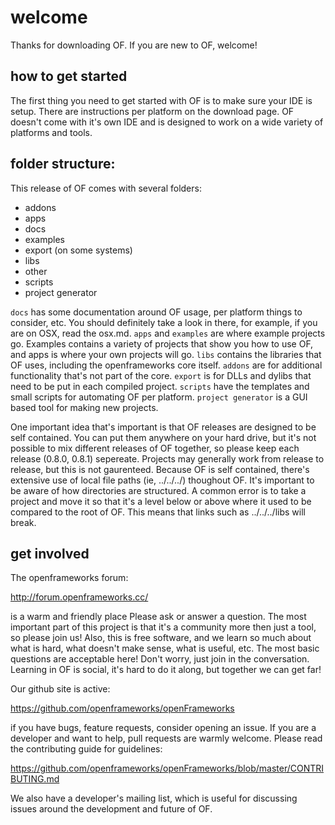 

# welcome

Thanks for downloading OF.  If you are new to OF, welcome!

## how to get started

The first thing you need to get started with OF is to make sure your IDE is setup.  There are instructions per platform on the download page.  OF doesn't come with it's own IDE and is designed to work on a wide variety of platforms and tools. 

## folder structure: 

This release of OF comes with several folders: 

* addons
* apps
* docs
* examples
* export (on some systems)
* libs
* other
* scripts
* project generator


`docs` has some documentation around OF usage, per platform things to consider, etc. You should definitely take a look in there, for example, if you are on OSX, read the osx.md.   `apps` and `examples` are where example projects go.  Examples contains a variety of projects that show you how to use OF, and apps is where your own projects will go.  `libs` contains the libraries that OF uses, including the openframeworks core itself.  `addons` are for additional functionality that's not part of the core.  `export` is for DLLs and dylibs that need to be put in each compiled project.  `scripts` have the templates and small scripts for automating OF per platform. `project generator` is a GUI based tool for making new projects. 

One important idea that's important is that OF releases are designed to be self contained.  You can put them anywhere on your hard drive, but it's not possible to mix different releases of OF together, so please keep each release (0.8.0, 0.8.1) sepereate.  Projects may generally work from release to release, but this is not gaurenteed.   Because OF is self contained, there's extensive use of local file paths (ie, ../../../) thoughout OF.  It's important to be aware of how directories are structured.  A common error is to take a project and move it so that it's a level below or above where it used to be compared to the root of OF.  This means that links such as ../../../libs will break.  

## get involved

The openframeworks forum:

http://forum.openframeworks.cc/

is a warm and friendly place  Please ask or answer a question.  The most important part of this project is that it's a community more then just a tool, so please join us!  Also, this is free software, and we learn so much about what is hard, what doesn't make sense, what is useful, etc. The most basic questions are acceptable here!  Don't worry, just join in the conversation.  Learning in OF is social, it's hard to do it along, but together we can get far!

Our github site is active: 

https://github.com/openframeworks/openFrameworks

if you have bugs, feature requests, consider opening an issue.  If you are a developer and want to help, pull requests are warmly welcome.  Please read the contributing guide for guidelines: 

https://github.com/openframeworks/openFrameworks/blob/master/CONTRIBUTING.md

We also have a developer's mailing list, which is useful for discussing issues around the development and future of OF. 







